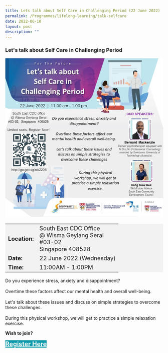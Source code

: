 ```yaml
---
title: Lets talk about Self Care in Challenging Period (22 June 2022)
permalink: /Programmes/lifelong-learning/talk-selfcare
date: 2022-06-10
layout: post
description: ""
---
```



### Let's talk about Self Care in Challenging Period ###

<img style="width:600px; height:auto" src="/images/Programmes%20(June%202022)/Talk-Selfcare.jpg">

<table  style="font-size:130%; background-color:#f2f2f2">
	<tbody>
		<tr>
			 <td><b>Location:</b></td><td>South East CDC Office<br>@ Wisma Geylang Serai<br>#03-02<br>Singapore 408528<br></td>
		</tr>
		<tr>
		 <td><b>Date:</b> </td><td>22 June 2022 (Wednesday)</td>
		</tr>
		<tr>
			<td> <b>Time:</b> </td><td>11:00AM - 1:00PM<br></td>
		</tr>
	</tbody>
</table>
Do you experience stress, anxiety and disappointment? <br><br> Overtime these factors affect our mental health and overall well-being. <br><br> Let's talk about these issues and discuss on simple strategies to overcome these challenges. <br><br> During this physical workshop, we will get to practice a simple relaxation exercise. <br>

<b>Wish to join?</b>
<div>
	<a href="http://go.gov.sg/nie2206" style="font-size:20px; width:35%; height:60px; background-color:#0899AA; color:white" class="bp-button"><b>Register Here</b></a>
</div>